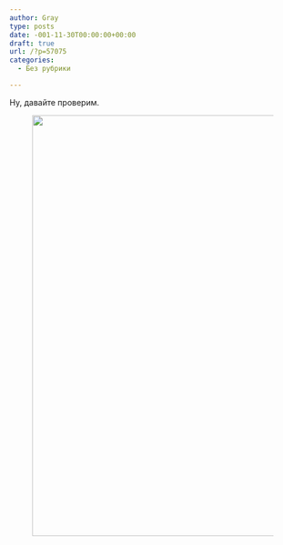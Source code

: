 ```yaml
---
author: Gray
type: posts
date: -001-11-30T00:00:00+00:00
draft: true
url: /?p=57075
categories:
  - Без рубрики

---
```








Ну, давайте проверим.<figure class="wp-block-image">

<img data-attachment-id="57072" data-permalink="https://blognot.co/no-abp" data-orig-file="https://i1.wp.com/blognot.co/wp-content/uploads/2018/11/no-abp.png?fit=1000%2C1000&ssl=1" data-orig-size="1000,1000" data-comments-opened="1" data-image-meta="{&quot;aperture&quot;:&quot;0&quot;,&quot;credit&quot;:&quot;&quot;,&quot;camera&quot;:&quot;&quot;,&quot;caption&quot;:&quot;&quot;,&quot;created_timestamp&quot;:&quot;0&quot;,&quot;copyright&quot;:&quot;&quot;,&quot;focal_length&quot;:&quot;0&quot;,&quot;iso&quot;:&quot;0&quot;,&quot;shutter_speed&quot;:&quot;0&quot;,&quot;title&quot;:&quot;&quot;,&quot;orientation&quot;:&quot;0&quot;}" data-image-title="no-abp" data-image-description="" data-medium-file="https://i1.wp.com/blognot.co/wp-content/uploads/2018/11/no-abp.png?fit=300%2C300&ssl=1" data-large-file="https://i1.wp.com/blognot.co/wp-content/uploads/2018/11/no-abp.png?fit=740%2C740&ssl=1" width="740" height="740" src="https://i1.wp.com/blognot.co/wp-content/uploads/2018/11/no-abp.png?resize=740%2C740&#038;ssl=1" alt="" class="wp-image-57072" srcset="https://i1.wp.com/blognot.co/wp-content/uploads/2018/11/no-abp.png?w=1000&ssl=1 1000w, https://i1.wp.com/blognot.co/wp-content/uploads/2018/11/no-abp.png?resize=150%2C150&ssl=1 150w, https://i1.wp.com/blognot.co/wp-content/uploads/2018/11/no-abp.png?resize=300%2C300&ssl=1 300w, https://i1.wp.com/blognot.co/wp-content/uploads/2018/11/no-abp.png?resize=768%2C768&ssl=1 768w, https://i1.wp.com/blognot.co/wp-content/uploads/2018/11/no-abp.png?resize=60%2C60&ssl=1 60w, https://i1.wp.com/blognot.co/wp-content/uploads/2018/11/no-abp.png?resize=500%2C500&ssl=1 500w, https://i1.wp.com/blognot.co/wp-content/uploads/2018/11/no-abp.png?resize=800%2C800&ssl=1 800w, https://i1.wp.com/blognot.co/wp-content/uploads/2018/11/no-abp.png?resize=200%2C200&ssl=1 200w, https://i1.wp.com/blognot.co/wp-content/uploads/2018/11/no-abp.png?w=1200&ssl=1 1200w" sizes="(max-width: 740px) 100vw, 740px" data-recalc-dims="1" /> </figure>